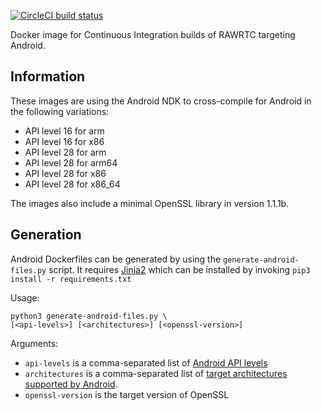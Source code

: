 [![CircleCI build status][circleci-badge]][circleci-url]

Docker image for Continuous Integration builds of RAWRTC targeting Android.

## Information

These images are using the Android NDK to cross-compile for Android in the
following variations:

- API level 16 for arm
- API level 16 for x86
- API level 28 for arm
- API level 28 for arm64
- API level 28 for x86
- API level 28 for x86_64

The images also include a minimal OpenSSL library in version
1.1.1b.

## Generation

Android Dockerfiles can be generated by using the `generate-android-files.py`
script. It requires [Jinja2][jinja2] which can be installed by invoking
`pip3 install -r requirements.txt`

Usage:

```
python3 generate-android-files.py \
[<api-levels>] [<architectures>] [<openssl-version>]
```

Arguments:

- `api-levels` is a comma-separated list of [Android API levels][api-levels]
- `architectures` is a comma-separated list of [target architectures supported
  by Android][abis].
- `openssl-version` is the target version of OpenSSL



[circleci-badge]: https://circleci.com/gh/rawrtc/ci-image/tree/cross%2Fandroid.svg?style=shield
[circleci-url]: https://circleci.com/gh/rawrtc/ci-image/tree/cross%2Fandroid
[jinja2]: http://jinja.pocoo.org
[api-levels]: https://developer.android.com/guide/topics/manifest/uses-sdk-element#ApiLevels
[abis]: https://developer.android.com/ndk/guides/abis
